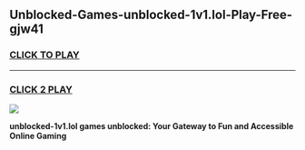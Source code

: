 
## Unblocked-Games-unblocked-1v1.lol-Play-Free-gjw41
<h3>
<a href="https://premium76.site?title=unblocked-1v1.lol&ref=21A">CLICK TO PLAY</a></h3>
<hr>

<h3>
<a href="https://premium76.site?title=unblocked-1v1.lol&ref=21A">CLICK 2 PLAY</a>
  
</h3>

<a href="https://premium76.site?title=unblocked-1v1.lol&ref=21A"><img src="https://clearcache.store/games.png"></a>


**unblocked-1v1.lol games unblocked: Your Gateway to Fun and Accessible Online Gaming**
